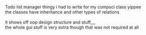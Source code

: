 Todo list manager thingy i had to write for my compsci class yippee <br>
the classes have inheritance and other types of relations <br>
<br>
it shows off oop design structure and stuff,,,, <br>
the whole gui stuff is very extra though that was not required at all